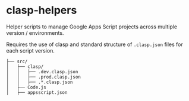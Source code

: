 # clasp-helpers

Helper scripts to manage Google Apps Script projects across multiple version / environments.

Requires the use of clasp and standard structure of `.clasp.json` files for each script version.

```
├── src/
│   ├── clasp/
│   │   ├── .dev.clasp.json
│   │   ├── .prod.clasp.json
│   │   ├── .*.clasp.json
│   ├── Code.js
│   ├── appsscript.json
```
